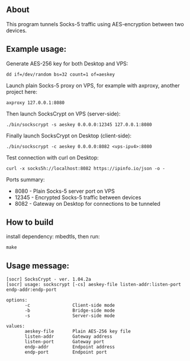 About
-----
This program tunnels Socks-5 traffic using AES-encryption between two devices.

Example usage:
--------------
Generate AES-256 key for both Desktop and VPS:
```
dd if=/dev/random bs=32 count=1 of=aeskey
```
Launch plain Socks-5 proxy on VPS,
for example with axproxy, another project here:
```
axproxy 127.0.0.1:8080
```
Then launch SocksCrypt on VPS (server-side):
```
./bin/sockscrypt -s aeskey 0.0.0.0:12345 127.0.0.1:8080
```
Finally launch SocksCrypt on Desktop (client-side):
```
./bin/sockscrypt -c aeskey 0.0.0.0:8082 <vps-ipv4>:8080
```
Test connection with curl on Desktop:
```
curl -x socks5h://localhost:8082 https://ipinfo.io/json -o -
```
Ports summary:
* 8080 - Plain Socks-5 server port on VPS
* 12345 - Encrypted Socks-5 traffic between devices
* 8082 - Gateway on Desktop for connections to be tunneled

How to build
------------
install dependency: mbedtls, then run:
```
make
```

Usage message:
--------------
```
[socr] SocksCrypt - ver. 1.04.2a
[socr] usage: sockscrypt [-cs] aeskey-file listen-addr:listen-port endp-addr:endp-port

options:
       -c                Client-side mode
       -b                Bridge-side mode
       -s                Server-side mode

values:
       aeskey-file       Plain AES-256 key file
       listen-addr       Gateway address
       listen-port       Gateway port
       endp-addr         Endpoint address
       endp-port         Endpoint port

```

